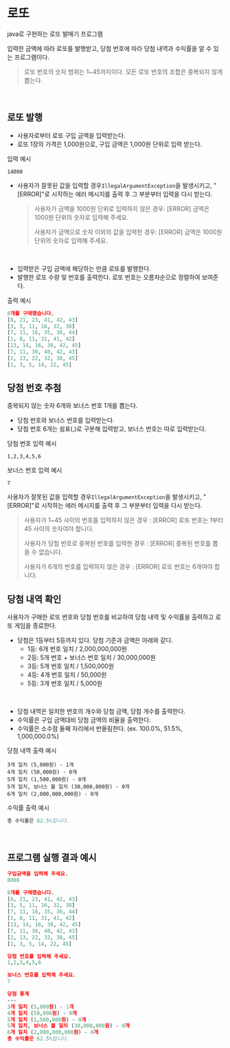 # 로또

java로 구현하는 로또 발매기 프로그램

입력한 금액에 따라 로또를 발행받고, 당첨 번호에 따라 당첨 내역과 수익률을 알 수 있는 프로그램이다.
> 로또 번호의 숫자 범위는 1~45까지이다. 모든 로또 번호의 조합은 중복되지 않게 뽑는다.

</br>

## 로또 발행

- 사용자로부터 로또 구입 금액을 입력받는다.
- 로또 1장의 가격은 1,000원으로, 구입 금액은 1,000원 단위로 입력 받는다.

입력 예시

```
14000

```

- 사용자가 잘못된 값을 입력할 경우`IllegalArgumentException`을 발생시키고, "[ERROR]"로 시작하는 에러 메시지를 출력 후 그 부분부터 입력을 다시 받는다.
  > 사용자가 금액을 1000원 단위로 입력하지 않은 경우: [ERROR] 금액은 1000원 단위의 숫자로 입력해 주세요.
  >
  > 사용자가 금액으로 숫자 이외의 값을 입력한 경우: [ERROR] 금액은 1000원 단위의 숫자로 입력해 주세요.

</br>

- 입력받은 구입 금액에 해당하는 만큼 로또를 발행한다.
- 발행한 로또 수량 및 번호를 출력한다. 로또 번호는 오름차순으로 정렬하여 보여준다.

출력 예시

```prolog
8개를 구매했습니다.
[8, 21, 23, 41, 42, 43]
[3, 5, 11, 16, 32, 38]
[7, 11, 16, 35, 36, 44]
[1, 8, 11, 31, 41, 42]
[13, 14, 16, 38, 42, 45]
[7, 11, 30, 40, 42, 43]
[2, 13, 22, 32, 38, 45]
[1, 3, 5, 14, 22, 45]

```

## 당첨 번호 추첨

중복되지 않는 숫자 6개와 보너스 번호 1개를 뽑는다.

- 당첨 번호와 보너스 번호를 입력받는다.
- 당첨 번호 6개는 쉼표(,)로 구분해 입력받고, 보너스 번호는 따로 입력받는다.

당첨 번호 입력 예시

```
1,2,3,4,5,6

```

보너스 번호 입력 예시

```
7

```

사용자가 잘못된 값을 입력할 경우`IllegalArgumentException`을 발생시키고, "[ERROR]"로 시작하는 에러 메시지를 출력 후 그 부분부터 입력을 다시 받는다.
> 사용자가 1~45 사이의 번호를 입력하지 않은 경우 : [ERROR] 로또 번호는 1부터 45 사이의 숫자여야 합니다.
>
> 사용자가 당첨 번호로 중복된 번호를 입력한 경우 : [ERROR] 중복된 번호를 뽑을 수 없습니다.
>
> 사용자가 6개의 번호를 입력하지 않은 경우 : [ERROR] 로또 번호는 6개여야 합니다.

## 당첨 내역 확인

사용자가 구매한 로또 번호와 당첨 번호를 비교하여 당첨 내역 및 수익률을 출력하고 로또 게임을 종료한다.

- 당첨은 1등부터 5등까지 있다. 당첨 기준과 금액은 아래와 같다.
    - 1등: 6개 번호 일치 / 2,000,000,000원
    - 2등: 5개 번호 + 보너스 번호 일치 / 30,000,000원
    - 3등: 5개 번호 일치 / 1,500,000원
    - 4등: 4개 번호 일치 / 50,000원
    - 5등: 3개 번호 일치 / 5,000원

</br>

- 당첨 내역은 일치한 번호의 개수와 당첨 금액, 당첨 개수를 출력한다.
- 수익률은 구입 금액대비 당첨 금액의 비율을 출력한다.
- 수익률은 소수점 둘째 자리에서 반올림한다. (ex. 100.0%, 51.5%, 1,000,000.0%)

당첨 내역 출력 예시

```
3개 일치 (5,000원) - 1개
4개 일치 (50,000원) - 0개
5개 일치 (1,500,000원) - 0개
5개 일치, 보너스 볼 일치 (30,000,000원) - 0개
6개 일치 (2,000,000,000원) - 0개

```

수익률 출력 예시

```erlang
총 수익률은 62.5%입니다.

```

</br>

## 프로그램 실행 결과 예시

```prolog
구입금액을 입력해 주세요.
8000

8개를 구매했습니다.
[8, 21, 23, 41, 42, 43]
[3, 5, 11, 16, 32, 38]
[7, 11, 16, 35, 36, 44]
[1, 8, 11, 31, 41, 42]
[13, 14, 16, 38, 42, 45]
[7, 11, 30, 40, 42, 43]
[2, 13, 22, 32, 38, 45]
[1, 3, 5, 14, 22, 45]

당첨 번호를 입력해 주세요.
1,2,3,4,5,6

보너스 번호를 입력해 주세요.
7

당첨 통계
---
3개 일치 (5,000원) - 1개
4개 일치 (50,000원) - 0개
5개 일치 (1,500,000원) - 0개
5개 일치, 보너스 볼 일치 (30,000,000원) - 0개
6개 일치 (2,000,000,000원) - 0개
총 수익률은 62.5%입니다.

```
